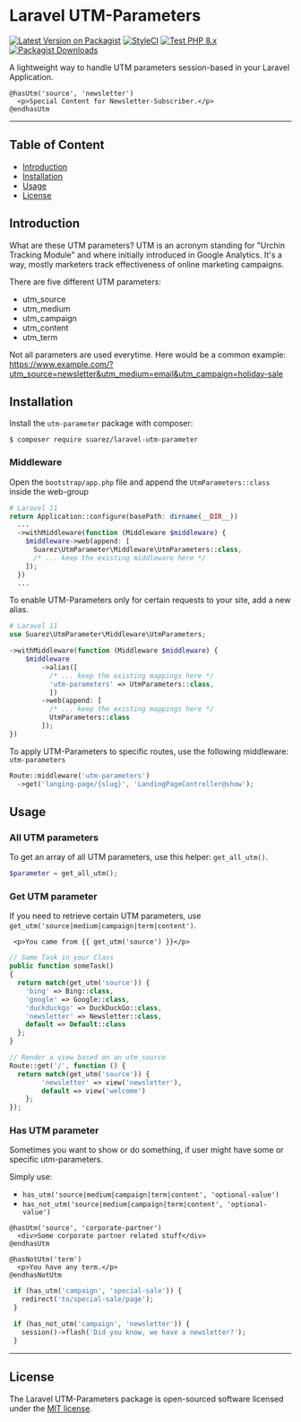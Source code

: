 # Laravel UTM-Parameters

[![Latest Version on Packagist](https://img.shields.io/packagist/v/suarez/laravel-utm-parameter.svg?style=flat-square)](https://packagist.org/packages/suarez/laravel-utm-parameter)
[![StyleCI](https://github.styleci.io/repos/448347178/shield?branch=main)](https://github.styleci.io/repos/448347178?branch=main)
[![Test PHP 8.x](https://github.com/toni-suarez/laravel-utm-parameter/actions/workflows/tests-php8.yml/badge.svg?branch=main)](https://github.com/toni-suarez/laravel-utm-parameter/actions/workflows/tests-php8.yml)
[![Packagist Downloads](https://img.shields.io/packagist/dt/suarez/laravel-utm-parameter)](https://packagist.org/packages/suarez/laravel-utm-parameter)


A lightweight way to handle UTM parameters session-based in your Laravel Application.

```blade
@hasUtm('source', 'newsletter')
  <p>Special Content for Newsletter-Subscriber.</p>
@endhasUtm
```

---

## Table of Content

- [Introduction](#introduction)
- [Installation](#installation)
- [Usage](#usage)
- [License](#license)

## Introduction

What are these UTM parameters? UTM is an acronym standing for "Urchin Tracking Module" and where initially introduced in Google Analytics. It's a way, mostly marketers track effectiveness of online marketing campaigns.

There are five different UTM parameters:
- utm_source
- utm_medium
- utm_campaign
- utm_content
- utm_term

Not all parameters are used everytime.
Here would be a common example: https://www.example.com/?utm_source=newsletter&utm_medium=email&utm_campaign=holiday-sale


## Installation

Install the `utm-parameter` package with composer:

```
$ composer require suarez/laravel-utm-parameter
```

### Middleware

Open the `bootstrap/app.php` file and append the `UtmParameters::class` inside the web-group

```php
# Laravel 11
return Application::configure(basePath: dirname(__DIR__))
  ...
  ->withMiddleware(function (Middleware $middleware) {
    $middleware->web(append: [
      Suarez\UtmParameter\Middleware\UtmParameters::class,
      /* ... keep the existing middleware here */
    ]);
  })
  ...
```

To enable UTM-Parameters only for certain requests to your site, add a new alias.

```php
# Laravel 11
use Suarez\UtmParameter\Middleware\UtmParameters;

->withMiddleware(function (Middleware $middleware) {
    $middleware
        ->alias([
          /* ... keep the existing mappings here */
          'utm-parameters' => UtmParameters::class,
          ])
        ->web(append: [
          /* ... keep the existing mappings here */
          UtmParameters::class
        ]);
})
```

To apply UTM-Parameters to specific routes, use the following middleware: `utm-parameters`

```php
Route::middleware('utm-parameters')
  ->get('langing-page/{slug}', 'LandingPageController@show');
```

## Usage

### All UTM parameters

To get an array of all UTM parameters, use this helper:  `get_all_utm()`.

```php
$parameter = get_all_utm();
```

###  Get UTM parameter

If you need to retrieve certain UTM parameters, use `get_utm('source|medium|campaign|term|content')`.

```blade
 <p>You came from {{ get_utm('source') }}</p>
```

```php
// Some Task in your Class
public function someTask()
{
  return match(get_utm('source')) {
    'bing' => Bing::class,
    'google' => Google::class,
    'duckduckgo' => DuckDuckGo::class,
    'newsletter' => Newsletter::class,
    default => Default::class
  };
}

// Render a view based on an utm_source
Route::get('/', function () {
  return match(get_utm('source')) {
        'newsletter' => view('newsletter'),
        default => view('welcome')
    };
});
```

### Has UTM parameter

Sometimes you want to show or do something, if user might have some or specific utm-parameters.

Simply use:
- `has_utm('source|medium|campaign|term|content', 'optional-value')`
- `has_not_utm('source|medium|campaign|term|content', 'optional-value')`

```blade
@hasUtm('source', 'corporate-partner')
  <div>Some corporate partner related stuff</div>
@endhasUtm

@hasNotUtm('term')
  <p>You have any term.</p>
@endhasNotUtm
```

```php
 if (has_utm('campaign', 'special-sale')) {
   redirect('to/special-sale/page');
 }

 if (has_not_utm('campaign', 'newsletter')) {
   session()->flash('Did you know, we have a newsletter?');
 }
```

---

## License

The Laravel UTM-Parameters package is open-sourced software licensed under the [MIT license](https://opensource.org/licenses/MIT).
